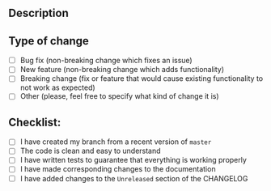 <!--- !!! PLEASE DELETE CONTENT THAT IS NOT RELEVANT !!! -->

## Description

<!-- A summary of the change made and how it is supposed to fix the related issue. Include relevant motivation and context. -->

<!-- Fixes #(issue) -->

## Type of change

- [ ] Bug fix (non-breaking change which fixes an issue)
- [ ] New feature (non-breaking change which adds functionality)
- [ ] Breaking change (fix or feature that would cause existing functionality to not work as expected)
- [ ] Other (please, feel free to specify what kind of change it is)

## Checklist:

- [ ] I have created my branch from a recent version of `master`
- [ ] The code is clean and easy to understand
- [ ] I have written tests to guarantee that everything is working properly
- [ ] I have made corresponding changes to the documentation
- [ ] I have added changes to the `Unreleased` section of the CHANGELOG
